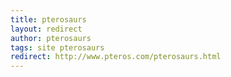 ```yaml
---
title: pterosaurs
layout: redirect
author: pterosaurs
tags: site pterosaurs
redirect: http://www.pteros.com/pterosaurs.html
---
```

